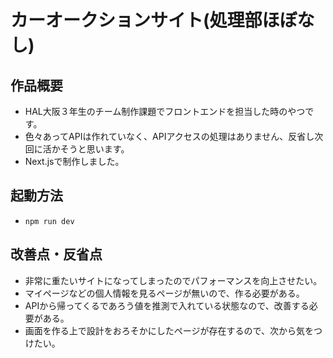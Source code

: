 # カーオークションサイト(処理部ほぼなし)
## 作品概要
- HAL大阪３年生のチーム制作課題でフロントエンドを担当した時のやつです。
- 色々あってAPIは作れていなく、APIアクセスの処理はありません、反省し次回に活かそうと思います。
- Next.jsで制作しました。
## 起動方法
- `npm run dev`
## 改善点・反省点
- 非常に重たいサイトになってしまったのでパフォーマンスを向上させたい。
- マイページなどの個人情報を見るページが無いので、作る必要がある。
- APIから帰ってくるであろう値を推測で入れている状態なので、改善する必要がある。
- 画面を作る上で設計をおろそかにしたページが存在するので、次から気をつけたい。
